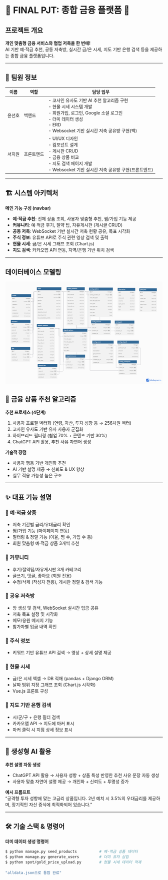# 📌 FINAL PJT: 종합 금융 플랫폼 🏦

## 프로젝트 개요

**개인 맞춤형 금융 서비스와 협업 저축을 한 번에!**  
AI 기반 예·적금 추천, 공동 저축방, 실시간 금/은 시세, 지도 기반 은행 검색 등을 제공하는 종합 금융 플랫폼입니다.

---

## 👥 팀원 정보

| 이름   | 역할       | 담당 업무 |
|--------|------------|--------------------------------------------------|
| 윤선호 | 백엔드     | - 코사인 유사도 기반 AI 추천 알고리즘 구현<br>- 현물 시세 시스템 개발<br>- 회원가입, 로그인, Google 소셜 로그인<br>- 더미 데이터 생성<br>- ERD<br>- Websocket 기반 실시간 저축 공유방 구현(백)<br>  |
| 서지원 | 프론트엔드 | - UI/UX 디자인<br>- 컴포넌트 설계<br>- 게시판 CRUD<br>- 금융 상품 비교<br>- 지도 검색 페이지 개발<br>- Websocket 기반 실시간 저축 공유방 구현(프론트엔드)<br>  |

---

## 🏗️ 시스템 아키텍처

**메인 기능 구성 (navbar)**

- **예·적금 추천**: 전체 상품 조회, 사용자 맞춤형 추천, 찜/가입 기능 제공  
- **커뮤니티**: 예·적금 후기, 절약 팁, 자유게시판 (게시글 CRUD)  
- **공동 저축**: WebSocket 기반 실시간 저축 현황 공유, 목표 시각화  
- **주식 정보**: 유튜브 API로 주식 관련 영상 검색 및 출력  
- **현물 시세**: 금/은 시세 그래프 조회 (Chart.js)  
- **지도 검색**: 카카오맵 API 연동, 지역/은행 기반 위치 검색

---
## 데이터베이스 모델링
![erd](./images/erd.png)

## 🧠 금융 상품 추천 알고리즘

**추천 프로세스 (4단계)**

1. 사용자 프로필 벡터화 (연령, 자산, 투자 성향 등 → 256차원 벡터)
2. 코사인 유사도 기반 유사 사용자 군집화
3. 하이브리드 필터링 (협업 70% + 콘텐츠 기반 30%)
4. ChatGPT API 활용, 추천 사유 자연어 생성

**기술적 장점**

- 사용자 행동 기반 개인화 추천
- AI 기반 설명 제공 → 신뢰도 & UX 향상
- 실무 적용 가능성 높은 구조

---

## ✨ 대표 기능 설명

### 🔹 예·적금 상품
- 저축 기간별 금리/우대금리 확인
- 찜/가입 기능 (마이페이지 연동)
- 필터링 & 정렬 기능 (이율, 찜 수, 가입 수 등)
- 회원 맞춤형 예·적금 상품 3개씩 추천

### 🔹 커뮤니티
- 후기/절약팁/자유게시판 3개 카테고리
- 글쓰기, 댓글, 좋아요 (회원 전용)
- 수정/삭제 (작성자 전용), 게시판 정렬 & 검색 기능

### 🔹 공유 저축방
- 방 생성 및 검색, WebSocket 실시간 입금 공유
- 저축 목표 설정 및 시각화
- 메모/응원 메시지 기능
- 참가자별 입금 내역 확인

### 🔹 주식 정보
- 키워드 기반 유튜브 API 검색 → 영상 + 상세 설명 제공

### 🔹 현물 시세
- 금/은 시세 엑셀 → DB 적재 (pandas + Django ORM)
- 날짜 범위 지정 그래프 조회 (Chart.js 시각화)
- Vue.js 프론트 구성

### 🔹 지도 기반 은행 검색
- 시/군/구 + 은행 필터 검색
- 카카오맵 API → 지도에 마커 표시
- 마커 클릭 시 지점 상세 정보 표시

---

## 🤖 생성형 AI 활용

**추천 설명 자동 생성**

- ChatGPT API 활용 → 사용자 성향 + 상품 특성 반영한 추천 사유 문장 자동 생성
- 사용자 맞춤 자연어 설명 제공 → 개인화 + 신뢰도 + 투명성 증가

**예시 프롬프트**  
“공격형 투자 성향에 맞는 고금리 상품입니다. 2년 예치 시 3.5%의 우대금리를 제공하며, 장기적인 자산 증식에 최적화되어 있습니다.”

---

## 🛠️ 기술 스택 & 명령어

**더미 데이터 생성 명령어**
```bash
$ python manage.py seed_products          # 예·적금 상품 데이터
$ python manage.py generate_users         # 더미 유저 삽입
$ python spot/gold_price_upload.py        # 현물 시세 데이터 적재

"alldata.json으로 통합 완료"

